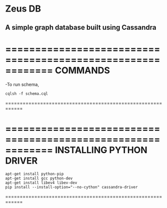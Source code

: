 # Zeus DB
## A simple graph database built using Cassandra

============================================================
COMMANDS
============================================================
-To run schema,
```
cqlsh -f schema.cql
```
============================================================


============================================================
INSTALLING PYTHON DRIVER
============================================================
```
apt-get install python-pip
apt-get install gcc python-dev
apt-get install libev4 libev-dev
pip install --install-option="--no-cython" cassandra-driver
```
============================================================
